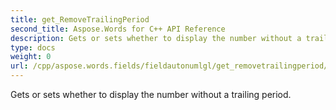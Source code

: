```yaml
---
title: get_RemoveTrailingPeriod
second_title: Aspose.Words for C++ API Reference
description: Gets or sets whether to display the number without a trailing period. 
type: docs
weight: 0
url: /cpp/aspose.words.fields/fieldautonumlgl/get_removetrailingperiod/
---
```


Gets or sets whether to display the number without a trailing period. 

